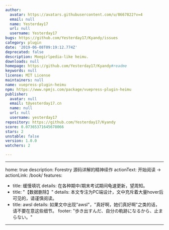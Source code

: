 ```yaml
---
author:
  avatar: https://avatars.githubusercontent.com/u/8667822?v=4
  email: null
  name: Yesterday17
  url: null
  username: Yesterday17
bugs: https://github.com/Yesterday17/Kyandy/issues
category: plugin
date: '2019-06-08T09:19:12.774Z'
deprecated: false
description: Moegirlpedia-like heimu.
downloads: null
homepage: https://github.com/Yesterday17/Kyandy#readme
keywords: null
license: MIT License
maintainers: null
name: vuepress-plugin-heimu
npm: https://www.npmjs.com/package/vuepress-plugin-heimu
publisher:
  avatar: null
  email: t@yesterday17.cn
  name: null
  url: null
  username: yesterday17
repository: https://github.com/Yesterday17/Kyandy
score: 0.07365371645678066
stars: 2
unstable: false
version: 1.0.0
watchers: 2

---
```


---
home: true
description: Forestry 源码详解的精神续作
actionText: 开始阅读 →
actionLink: /book/
features:
  - title: 缓慢填坑
    details: 在各种期中/期末考试期间龟速更新，望周知。
  - title: "【数据删除】"
    details: 本文专注为PC端设计，文中充斥着大量hover后可见的<black>，请谨慎阅读。
  - title: awsl
    details: 如果文中出现"awsl"，"真好啊，她们真好啊"之类的话，请不要在意这些细节。
footer: "歩き出すんだ、自分の軌跡になるから、止まらない。"
---
